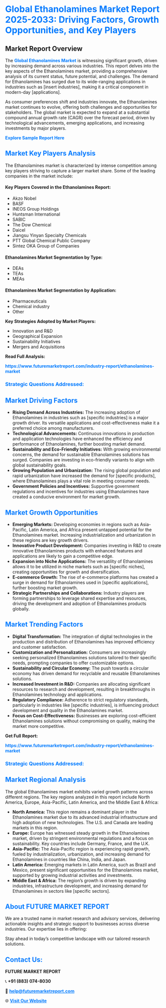<h1 style="color: #007BFF;">Global Ethanolamines Market Report 2025-2033: Driving Factors, Growth Opportunities, and Key Players</h1>

<section id="overview">
<h2>Market Report Overview</h2>
<p>The <a href="https://www.futuremarketreport.com/industry-report/ethanolamines-market" style="color: #007BFF; text-decoration: none;"><strong>Global Ethanolamines Market</strong></a> is witnessing significant growth, driven by increasing demand across various industries. This report delves into the key aspects of the Ethanolamines market, providing a comprehensive analysis of its current status, future potential, and challenges. The demand for Ethanolamines has surged due to its wide-ranging applications in industries such as [insert industries], making it a critical component in modern-day [applications].</p>
<p>As consumer preferences shift and industries innovate, the Ethanolamines market continues to evolve, offering both challenges and opportunities for stakeholders. The global market is expected to expand at a substantial compound annual growth rate (CAGR) over the forecast period, driven by technological advancements, emerging applications, and increasing investments by major players.</p>
</section>

<section id="overview">
<p><a href="https://www.futuremarketreport.com/request-sample/reportId=51328" style="color: #007BFF; text-decoration: none;"><strong>Explore Sample Report Here</strong></a></p>
</section>

<section id="key-players">
<h2 style="color: #007BFF;">Market Key Players Analysis</h2>
<p>The Ethanolamines market is characterized by intense competition among key players striving to capture a larger market share. Some of the leading companies in the market include:</p>
<h4>Key Players Covered in the Ethanolamines Report:</h4>
<ul><li>Akzo Nobel</li><li>BASF</li><li>INEOS Group Holdings</li><li>Huntsman International</li><li>SABIC</li><li>The Dow Chemical</li><li>Daicel</li><li>Jiangsu Yinyan Specialty Chemicals</li><li>PTT Global Chemical Public Company</li><li>Sintez OKA Group of Companies</li></ul>
<h4>Ethanolamines Market Segmentation by Type:</h4>
<ul><li>DEAs</li><li>TEAs</li><li>MEAs</li></ul>

<h4>Ethanolamines Market Segmentation by Application:</h4>
<ul><li>Pharmaceuticals</li><li>Chemical industry</li><li>Other</li></ul>
<p><strong>Key Strategies Adopted by Market Players:</strong></p>
<ul>
<li>Innovation and R&D</li>
<li>Geographical Expansion</li>
<li>Sustainability Initiatives</li>
<li>Mergers and Acquisitions</li>
</ul>
</section>

<section>
<p><strong>Read Full Analysis: </strong></p><a href="https://www.futuremarketreport.com/industry-report/ethanolamines-market" style="color: #007BFF; text-decoration: none;"><strong>https://www.futuremarketreport.com/industry-report/ethanolamines-market</strong></a>
<h3 style="color: #007BFF;">Strategic Questions Addressed:</h3>
</section>

<section id="driving-factors">
<h2 style="color: #007BFF;">Market Driving Factors</h2>
<ul>
<li><strong>Rising Demand Across Industries:</strong> The increasing adoption of Ethanolamines in industries such as [specific industries] is a major growth driver. Its versatile applications and cost-effectiveness make it a preferred choice among manufacturers.</li>
<li><strong>Technological Advancements:</strong> Continuous innovations in production and application technologies have enhanced the efficiency and performance of Ethanolamines, further boosting market demand.</li>
<li><strong>Sustainability and Eco-Friendly Initiatives:</strong> With growing environmental concerns, the demand for sustainable Ethanolamines solutions has surged. Companies are investing in eco-friendly variants to align with global sustainability goals.</li>
<li><strong>Growing Population and Urbanization:</strong> The rising global population and rapid urbanization have increased the demand for [specific products], where Ethanolamines plays a vital role in meeting consumer needs.</li>
<li><strong>Government Policies and Incentives:</strong> Supportive government regulations and incentives for industries using Ethanolamines have created a conducive environment for market growth.</li>
</ul>
</section>

<section id="growth-opportunities">
<h2 style="color: #007BFF;">Market Growth Opportunities</h2>
<ul>
<li><strong>Emerging Markets:</strong> Developing economies in regions such as Asia-Pacific, Latin America, and Africa present untapped potential for the Ethanolamines market. Increasing industrialization and urbanization in these regions are key growth drivers.</li>
<li><strong>Innovative Product Development:</strong> Companies investing in R&D to create innovative Ethanolamines products with enhanced features and applications are likely to gain a competitive edge.</li>
<li><strong>Expansion into Niche Applications:</strong> The versatility of Ethanolamines allows it to be utilized in niche markets such as [specific niches], creating opportunities for growth and diversification.</li>
<li><strong>E-commerce Growth:</strong> The rise of e-commerce platforms has created a surge in demand for Ethanolamines used in [specific applications], further boosting market growth.</li>
<li><strong>Strategic Partnerships and Collaborations:</strong> Industry players are forming partnerships to leverage shared expertise and resources, driving the development and adoption of Ethanolamines products globally.</li>
</ul>
</section>

<section id="trending-factors">
<h2 style="color: #007BFF;">Market Trending Factors</h2>
<ul>
<li><strong>Digital Transformation:</strong> The integration of digital technologies in the production and distribution of Ethanolamines has improved efficiency and customer satisfaction.</li>
<li><strong>Customization and Personalization:</strong> Consumers are increasingly seeking personalized Ethanolamines solutions tailored to their specific needs, prompting companies to offer customizable options.</li>
<li><strong>Sustainability and Circular Economy:</strong> The push towards a circular economy has driven demand for recyclable and reusable Ethanolamines solutions.</li>
<li><strong>Increased Investment in R&D:</strong> Companies are allocating significant resources to research and development, resulting in breakthroughs in Ethanolamines technology and applications.</li>
<li><strong>Regulatory Compliance:</strong> Adherence to strict regulatory standards, particularly in industries like [specific industries], is influencing product development and quality in the Ethanolamines market.</li>
<li><strong>Focus on Cost-Effectiveness:</strong> Businesses are exploring cost-efficient Ethanolamines solutions without compromising on quality, making the market more competitive.</li>
</ul>
</section>

<section>
<p><strong>Get Full Report: </strong></p><a href="https://www.futuremarketreport.com/industry-report/ethanolamines-market" style="color: #007BFF; text-decoration: none;"><strong>https://www.futuremarketreport.com/industry-report/ethanolamines-market</strong></a>
<h3 style="color: #007BFF;">Strategic Questions Addressed:</h3>
</section>


<section id="regional-analysis">
<h2 style="color: #007BFF;">Market Regional Analysis</h2>
<p>The global Ethanolamines market exhibits varied growth patterns across different regions. The key regions analyzed in this report include North America, Europe, Asia-Pacific, Latin America, and the Middle East & Africa:</p>
<ul>
<li><strong>North America:</strong> This region remains a dominant player in the Ethanolamines market due to its advanced industrial infrastructure and high adoption of new technologies. The U.S. and Canada are leading markets in this region.</li>
<li><strong>Europe:</strong> Europe has witnessed steady growth in the Ethanolamines market, driven by stringent environmental regulations and a focus on sustainability. Key countries include Germany, France, and the U.K.</li>
<li><strong>Asia-Pacific:</strong> The Asia-Pacific region is experiencing rapid growth, fueled by industrialization, urbanization, and increasing demand for Ethanolamines in countries like China, India, and Japan.</li>
<li><strong>Latin America:</strong> Emerging markets in Latin America, such as Brazil and Mexico, present significant opportunities for the Ethanolamines market, supported by growing industrial activities and investments.</li>
<li><strong>Middle East & Africa:</strong> The region’s growth is driven by expanding industries, infrastructure development, and increasing demand for Ethanolamines in sectors like [specific sectors].</li>
</ul>
</section>

<footer>
<h2 style="color: #007BFF;">About FUTURE MARKET REPORT</h2>
<p>We are a trusted name in market research and advisory services, delivering actionable insights and strategic support to businesses across diverse industries. Our expertise lies in offering:</p>

<p>Stay ahead in today’s competitive landscape with our tailored research solutions.</p>

<h2 style="color: #007BFF;">Contact Us:</h2>
<p><strong>FUTURE MARKET REPORT</strong></p>
<p>📞 <strong>+91 (883) 074-8030</strong></p>
<p>📧 <strong><a href="mailto:help@futuremarketreport.com" style="color: #007BFF;">help@futuremarketreport.com</a></strong></p>
<p>🌐 <strong><a href="https://www.futuremarketreport.com/" style="color: #007BFF;">Visit Our Website</a></strong></p>
</footer>